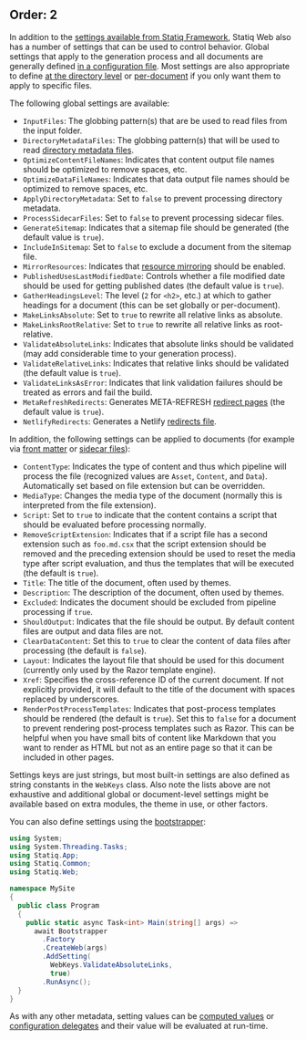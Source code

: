 Order: 2
---
In addition to the [settings available from Statiq Framework](xref:settings), Statiq Web also has a number of settings that can be used to control behavior. Global settings that apply to the generation process and all documents are generally defined [in a configuration file](xref:settings#configuration-files). Most settings are also appropriate to define [at the directory level](xref:web-directory-metadata) or [per-document](xref:web-front-matter) if you only want them to apply to specific files.

The following global settings are available:

- `InputFiles`: The globbing pattern(s) that are be used to read files from the input folder.
- `DirectoryMetadataFiles`: The globbing pattern(s) that will be used to read [directory metadata files](xref:web-directory-metadata).
- `OptimizeContentFileNames`: Indicates that content output file names should be optimized to remove spaces, etc.
- `OptimizeDataFileNames`: Indicates that data output file names should be optimized to remove spaces, etc.
- `ApplyDirectoryMetadata`: Set to `false` to prevent processing directory metadata.
- `ProcessSidecarFiles`: Set to `false` to prevent processing sidecar files.
- `GenerateSitemap`: Indicates that a sitemap file should be generated (the default value is `true`).
- `IncludeInSitemap`: Set to `false` to exclude a document from the sitemap file.
- `MirrorResources`: Indicates that [resource mirroring](xref:web-resource-mirroring) should be enabled.
- `PublishedUsesLastModifiedDate`: Controls whether a file modified date should be used for getting published dates (the default value is `true`).
- `GatherHeadingsLevel`: The level (`2` for `<h2>`, etc.) at which to gather headings for a document (this can be set globally or per-document).
- `MakeLinksAbsolute`: Set to `true` to rewrite all relative links as absolute.
- `MakeLinksRootRelative`: Set to `true` to rewrite all relative links as root-relative.
- `ValidateAbsoluteLinks`: Indicates that absolute links should be validated (may add considerable time to your generation process).
- `ValidateRelativeLinks`: Indicates that relative links should be validated (the default value is `true`).
- `ValidateLinksAsError`: Indicates that link validation failures should be treated as errors and fail the build.
- `MetaRefreshRedirects`: Generates META-REFRESH [redirect pages](xref:web-redirects) (the default value is `true`).
- `NetlifyRedirects`: Generates a Netlify [redirects file](xref:web-redirects).

In addition, the following settings can be applied to documents (for example via [front matter](xref:web-front-matter) or [sidecar files](xref:web-sidecar-files)):

- `ContentType`: Indicates the type of content and thus which pipeline will process the file (recognized values are `Asset`, `Content`, and `Data`). Automatically set based on file extension but can be overridden.
- `MediaType`: Changes the media type of the document (normally this is interpreted from the file extension).
- `Script`: Set to `true` to indicate that the content contains a script that should be evaluated before processing normally.
- `RemoveScriptExtension`: Indicates that if a script file has a second extension such as `foo.md.csx` that the script extension should be removed and the preceding extension should be used to reset the media type after script evaluation, and thus the templates that will be executed (the default is `true`).
- `Title`: The title of the document, often used by themes.
- `Description`: The description of the document, often used by themes.
- `Excluded`: Indicates the document should be excluded from pipeline processing if `true`.
- `ShouldOutput`: Indicates that the file should be output. By default content files are output and data files are not.
- `ClearDataContent`: Set this to `true` to clear the content of data files after processing (the default is `false`).
- `Layout`: Indicates the layout file that should be used for this document (currently only used by the Razor template engine).
- `Xref`: Specifies the cross-reference ID of the current document. If not explicitly provided, it will default to the title of the document with spaces replaced by underscores.
- `RenderPostProcessTemplates`: Indicates that post-process templates should be rendered (the default is `true`). Set this to `false` for a document to prevent rendering post-process templates such as Razor. This can be helpful when you have small bits of content like Markdown that you want to render as HTML but not as an entire page so that it can be included in other pages.

Settings keys are just strings, but most built-in settings are also defined as string constants in the `WebKeys` class. Also note the lists above are not exhaustive and additional global or document-level settings might be available based on extra modules, the theme in use, or other factors.

You can also define settings using the [bootstrapper](xref:specifying-settings):

```csharp
using System;
using System.Threading.Tasks;
using Statiq.App;
using Statiq.Common;
using Statiq.Web;

namespace MySite
{
  public class Program
  {
    public static async Task<int> Main(string[] args) =>
      await Bootstrapper
        .Factory
        .CreateWeb(args)
        .AddSetting(
          WebKeys.ValidateAbsoluteLinks,
          true)
        .RunAsync();
  }
}
```

As with any other metadata, setting values can be [computed values](xref:metadata-values#computed-values) or [configuration delegates](xref:configuration-delegates) and their value will be evaluated at run-time.
